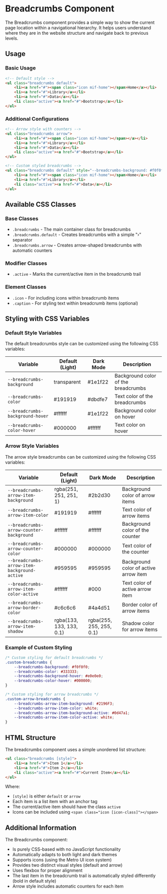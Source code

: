 # Breadcrumbs Component

The Breadcrumbs component provides a simple way to show the current page location within a navigational hierarchy. It helps users understand where they are in the website structure and navigate back to previous levels.

## Usage

### Basic Usage

```html
<!-- Default style -->
<ul class="breadcrumbs default">
    <li><a href="#"><span class="icon mif-home"></span>Home</a></li>
    <li><a href="#">Library</a></li>
    <li><a href="#">Data</a></li>
    <li class="active"><a href="#">Bootstrap</a></li>
</ul>
```

### Additional Configurations

```html
<!-- Arrow style with counters -->
<ul class="breadcrumbs arrow">
    <li><a href="#"><span class="icon mif-home"></span></a></li>
    <li><a href="#">Library</a></li>
    <li><a href="#">Data</a></li>
    <li class="active"><a href="#">Bootstrap</a></li>
</ul>

<!-- Custom styled breadcrumbs -->
<ul class="breadcrumbs default" style="--breadcrumbs-background: #f0f0f0; --breadcrumbs-color: #333333;">
    <li><a href="#"><span class="icon mif-home"></span>Home</a></li>
    <li><a href="#">Library</a></li>
    <li class="active"><a href="#">Data</a></li>
</ul>
```

## Available CSS Classes

### Base Classes
- `.breadcrumbs` - The main container class for breadcrumbs
- `.breadcrumbs.default` - Creates breadcrumbs with a simple "›" separator
- `.breadcrumbs.arrow` - Creates arrow-shaped breadcrumbs with automatic counters

### Modifier Classes
- `.active` - Marks the current/active item in the breadcrumb trail

### Element Classes
- `.icon` - For including icons within breadcrumb items
- `.caption` - For styling text within breadcrumb items (optional)

## Styling with CSS Variables

### Default Style Variables

The default breadcrumbs style can be customized using the following CSS variables:

| Variable | Default (Light) | Dark Mode | Description |
| -------- | --------------- | --------- | ----------- |
| `--breadcrumbs-background` | transparent | #1e1f22 | Background color of the breadcrumbs |
| `--breadcrumbs-color` | #191919 | #dbdfe7 | Text color of the breadcrumbs |
| `--breadcrumbs-background-hover` | #ffffff | #1e1f22 | Background color on hover |
| `--breadcrumbs-color-hover` | #000000 | #ffffff | Text color on hover |

### Arrow Style Variables

The arrow style breadcrumbs can be customized using the following CSS variables:

| Variable | Default (Light) | Dark Mode | Description |
| -------- | --------------- | --------- | ----------- |
| `--breadcrumbs-arrow-item-background` | rgba(251, 251, 251, 1) | #2b2d30 | Background color of arrow items |
| `--breadcrumbs-arrow-item-color` | #191919 | #ffffff | Text color of arrow items |
| `--breadcrumbs-arrow-counter-background` | #ffffff | #ffffff | Background color of the counter |
| `--breadcrumbs-arrow-counter-color` | #000000 | #000000 | Text color of the counter |
| `--breadcrumbs-arrow-item-background-active` | #959595 | #959595 | Background color of active arrow item |
| `--breadcrumbs-arrow-item-color-active` | #ffffff | #000 | Text color of active arrow item |
| `--breadcrumbs-arrow-border-color` | #c6c6c6 | #4a4d51 | Border color of arrow items |
| `--breadcrumbs-arrow-item-shadow` | rgba(133, 133, 133, 0.1) | rgba(255, 255, 255, 0.1) | Shadow color for arrow items |

### Example of Custom Styling

```css
/* Custom styling for default breadcrumbs */
.custom-breadcrumbs {
    --breadcrumbs-background: #f0f0f0;
    --breadcrumbs-color: #333333;
    --breadcrumbs-background-hover: #e0e0e0;
    --breadcrumbs-color-hover: #000000;
}

/* Custom styling for arrow breadcrumbs */
.custom-arrow-breadcrumbs {
    --breadcrumbs-arrow-item-background: #2196F3;
    --breadcrumbs-arrow-item-color: white;
    --breadcrumbs-arrow-item-background-active: #0d47a1;
    --breadcrumbs-arrow-item-color-active: white;
}
```

## HTML Structure

The breadcrumbs component uses a simple unordered list structure:

```html
<ul class="breadcrumbs [style]">
    <li><a href="#">Item 1</a></li>
    <li><a href="#">Item 2</a></li>
    <li class="active"><a href="#">Current Item</a></li>
</ul>
```

Where:
- `[style]` is either `default` or `arrow`
- Each item is a list item with an anchor tag
- The current/active item should have the class `active`
- Icons can be included using `<span class="icon [icon-class]"></span>`

## Additional Information

The Breadcrumbs component:
- Is purely CSS-based with no JavaScript functionality
- Automatically adapts to both light and dark themes
- Supports icons (using the Metro UI icon system)
- Provides two distinct visual styles (default and arrow)
- Uses flexbox for proper alignment
- The last item in the breadcrumb trail is automatically styled differently (bold in default style)
- Arrow style includes automatic counters for each item